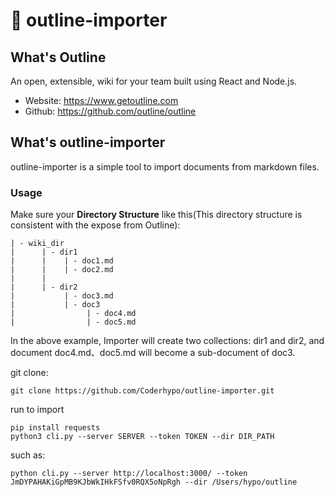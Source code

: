# 🔌 outline-importer

## What's Outline

An open, extensible, wiki for your team built using React and Node.js.

- Website: https://www.getoutline.com
- Github: https://github.com/outline/outline

## What's outline-importer

outline-importer is a simple tool to import documents from markdown files.

### Usage

Make sure your **Directory Structure** like this(This directory structure is consistent with the expose from Outline):

```
| - wiki_dir
|      | - dir1
|      |    | - doc1.md
|      |    | - doc2.md
|      |
|      | - dir2
|           | - doc3.md
|           | - doc3
|                | - doc4.md
|                | - doc5.md
```

In the above example, Importer will create two collections: dir1 and dir2, 
and document doc4.md、doc5.md will become a sub-document of doc3.

git clone:

```
git clone https://github.com/Coderhypo/outline-importer.git
```

run to import

```
pip install requests
python3 cli.py --server SERVER --token TOKEN --dir DIR_PATH
```

such as:

```
python cli.py --server http://localhost:3000/ --token JmDYPAHAKiGpMB9KJbWkIHkFSfv0RQX5oNpRgh --dir /Users/hypo/outline
```